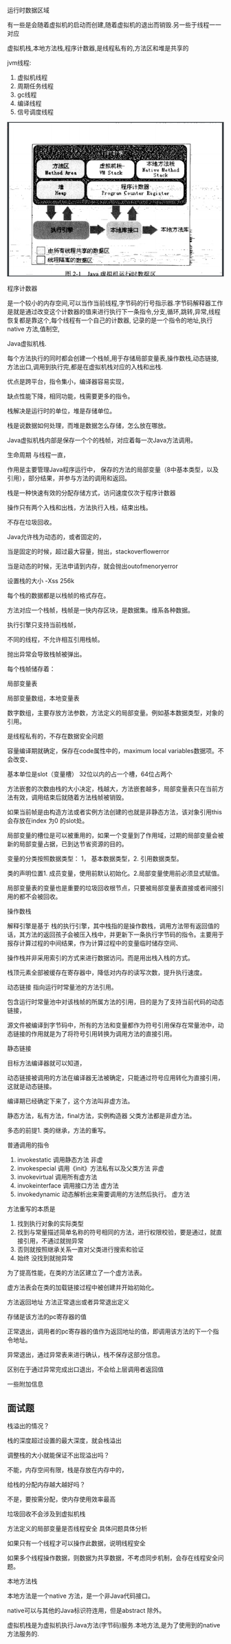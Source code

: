 运行时数据区域

有一些是会随着虚拟机的启动而创建,随着虚拟机的退出而销毁.另一些于线程一一对应

虚拟机栈,本地方法栈,程序计数器,是线程私有的,方法区和堆是共享的

jvm线程:

1. 虚拟机线程
2. 周期任务线程
3. gc线程
4. 编译线程
5. 信号调度线程

![1589560944388](运行时数据区域.assets/1589560944388.png) 

程序计数器

是一个较小的内存空间,可以当作当前线程,字节码的行号指示器.字节码解释器工作是就是通过改变这个计数器的值来进行执行下一条指令,分支,循环,跳转,异常,线程恢复都是靠这个,每个线程有一个自己的计数器, 记录的是一个指令的地址,执行native 方法,值制空,

Java虚拟机栈.

每个方法执行的同时都会创建一个栈帧,用于存储局部变量表,操作数栈,动态链接,方法出口,调用到执行完,都是在虚拟机栈对应的入栈和出栈.

优点是跨平台，指令集小，编译器容易实现，

缺点性能下降，相同功能，栈需要更多的指令。

栈解决是运行时的单位，堆是存储单位。

栈是说数据如何处理，而堆是数据怎么存储，怎么放在哪放。

Java虚拟机栈内部是保存一个个的栈帧，对应着每一次Java方法调用。

生命周期 与线程一直，

作用是主要管理Java程序运行中， 保存的方法的局部变量（8中基本类型，以及引用），部分结果，并参与方法的调用和返回。

栈是一种快速有效的分配存储方式，访问速度仅次于程序计数器

操作只有两个入栈和出栈，方法执行入栈，结束出栈。

不存在垃圾回收。

Java允许栈为动态的，或者固定的，

当是固定的时候，超过最大容量，抛出，stackoverflowerror

当是动态的时候，无法申请到内存，就会抛出outofmenoryerror

设置栈的大小 -Xss 256k

每个栈的数据都是以栈帧的格式存在。

方法对应一个栈帧，栈帧是一快内存区块，是数据集。维系各种数据。

执行引擎只支持当前栈帧，

不同的线程，不允许相互引用栈帧。

抛出异常会导致栈帧被弹出。



每个栈帧储存着：

局部变量表

局部变量数组，本地变量表

数字数组，主要存放方法参数，方法定义的局部变量。例如基本数据类型，对象的引用。

是线程私有的，不存在数据安全问题

容量编译期就确定，保存在code属性中的，maximum local variables数据项。不会改变、

基本单位是slot（变量槽） 32位以内的占一个槽，64位占两个

方法嵌套的次数由栈的大小决定，栈越大，方法嵌套越多，局部变量表只在当前方法有效，调用结束后就随着方法栈帧被销毁。

如果当前帧是由构造方法或者实例方法创建的也就是非静态方法，该对象引用this会存放在index 为0 的slot处。

局部变量的槽位是可以被重用的，如果一个变量到了作用域，过期的局部变量会被新的局部变量占据，已到达节省资源的目的。

变量的分类按照数据类型： 1， 基本数据类型，2. 引用数据类型。

类的声明位置1. 成员变量，使用前默认初始化。2.局部变量使用前必须显式赋值。

局部变量表的变量也是重要的垃圾回收根节点，只要被局部变量表直接或者间接引用的都不会被回收。







操作数栈 



解释引擎是基于 栈的执行引擎，其中栈指的是操作数栈，调用方法带有返回值的话，其方法的返回孩子会被压入栈中，并更新下一条执行字节码的指令。主要用于报存计算过程的中间结果，作为计算过程中的变量临时储存空间、

操作栈并非采用索引的方式来进行数据访问。而是用出栈入栈的方式。

栈顶元素全部被缓存在寄存器中，降低对内存的读写次数，提升执行速度。







动态链接 指向运行时常量池的方法引用。

包含运行时常量池中对该栈帧的所属方法的引用，目的是为了支持当前代码的动态链接，

源文件被编译到字节码中，所有的方法和变量都作为符号引用保存在常量池中，动态链接的作用就是为了将符号引用转换为调用方法的直接引用。

静态链接

目标方法编译器就可以知道，

动态链接被调用的方法在编译器无法被确定，只能通过符号应用转化为直接引用，这就是动态链接。

编译期已经确定下来了，这个方法叫非虚方法。

静态方法，私有方法，final方法，实例构造器 父类方法都是非虚方法。

多态的前提1. 类的继承，方法的重写。

普通调用的指令

1. invokestatic 调用静态方法 非虚
2. invokespecial 调用《init》方法私有以及父类方法  非虚
3. invokevirtual 调用所有虚方法
4. invokeinterface 调用接口方法 虚方法
5. invokedynamic 动态解析出来需要调用的方法然后执行。 虚方法





方法重写的本质是

1. 找到执行对象的实际类型
2. 找到与常量描述简单名称的符号相同的方法，进行权限校验，要是通过，就直接引用，不通过就抛异常
3. 否则就按照继承关系一直对父类进行搜索和验证
4. 始终 没找到就抛异常

为了提高性能，在类的方法区建立了一个虚方法表。

虚方法表会在类的加载链接过程中被创建并开始初始化。



方法返回地址  方法正常退出或者异常退出定义

存储是该方法的pc寄存器的值

正常退出，调用者的pc寄存器的值作为返回地址的值，即调用该方法的下一个指令地址。

异常退出，通过异常表来进行确认，栈不保存这部分信息。

区别在于通过异常完成出口退出，不会给上层调用者返回值





一些附加信息

## 面试题

栈溢出的情况？

栈的深度超过设置的最大深度，就会栈溢出

调整栈的大小就能保证不出现溢出吗？

不能，内存空间有限，栈是存放在内存中的，

给栈的分配内存越大越好吗？

不是，要按需分配，使内存使用效率最高

垃圾回收不会涉及到虚拟机栈

方法定义的局部变量是否线程安全    具体问题具体分析

如果只有一个线程才可以操作此数据，说明线程安全

如果多个线程操作数据，则数据为共享数据，不考虑同步机制，会存在线程安全问题。









本地方法栈

本地方法是一个native 方法，是一个非Java代码接口。

native可以与其他的Java标识符连用，但是abstract 除外。



虚拟机栈是为虚拟机执行Java方法(字节码)服务.本地方法,是为了使用到的native方法服务的.







































